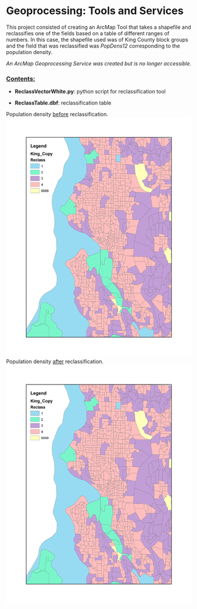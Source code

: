 # Geoprocessing: Tools and Services

This project consisted of creating an ArcMap Tool that takes a shapefile and reclassifies one of the fields based on a table of different ranges of numbers. In this case, the shapefile used was of King County block groups and the field that was reclassified was *PopDens12* corresponding to the population density. 

*An ArcMap Geoprocessing Service was created but is no longer accessible.*

### <u>Contents:</u>

- **ReclassVectorWhite.py**: python script for reclassification tool

- **ReclassTable.dbf**: reclassification table

Population density <u>before</u> reclassification.
![Before Reclassification](https://github.com/sheenawhite/Portfolio/blob/master/GeoprocessingToolsAndServices/SeattleReclassified.png)
Population density <u>after</u> reclassification.
![After Reclassification](https://github.com/sheenawhite/Portfolio/blob/master/GeoprocessingToolsAndServices/SeattleReclassified.png)